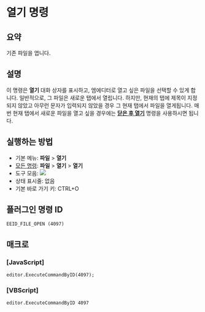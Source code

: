 # 열기 명령

## 요약

기존 파일을 엽니다.

## 설명

이 명령은 **열기** 대화 상자를 표시하고, 엠에디터로 열고 싶은 파일을 선택할 수 있게 합니다.
일반적으로, 그 파일은 새로운 탭에서 열립니다. 하지만, 현재의 탭에 제목이 지정되지 않았고 아무런 문자가 입력되지 않았을 경우 그 현재 탭에서 파일을 열게됩니다.
매번 현재 탭에서 새로운 파일을 열고 싶을 경우에는 [**닫은 후 열기**](file_close_open) 명령을 사용하시면 됩니다.

## 실행하는 방법

- 기본 메뉴: **파일** \> **열기**
- [모든 명령](../tools/all_commands): **파일** \> **열기**
\> **열기**
- 도구 모음: ![](../../images/fileopen..png)
- 상태 표시줄: 없음
- 기본 바로 가기 키: CTRL+O

## 플러그인 명령 ID

```
EEID_FILE_OPEN (4097)
```

## 매크로

### \[JavaScript\]

```
editor.ExecuteCommandByID(4097);
```

### \[VBScript\]

```
editor.ExecuteCommandByID 4097
```
